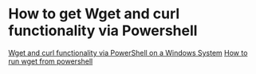 # How to get Wget and curl functionality via Powershell

[Wget and curl functionality via PowerShell on a Windows System](http://support.moonpoint.com/os/windows/PowerShell/wget-curl.php)
[How to run wget from powershell](https://linuxhint.com/run-wget-powershell/)
